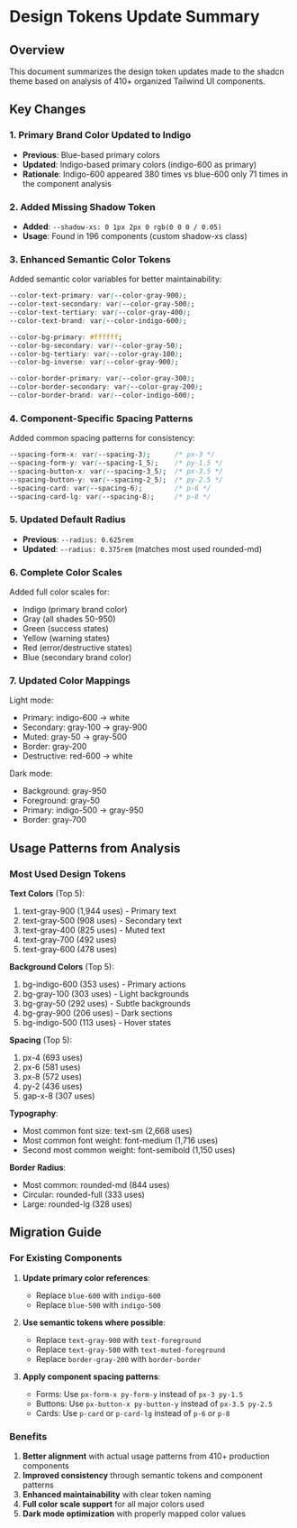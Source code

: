 # Design Tokens Update Summary

## Overview
This document summarizes the design token updates made to the shadcn theme based on analysis of 410+ organized Tailwind UI components.

## Key Changes

### 1. Primary Brand Color Updated to Indigo
- **Previous**: Blue-based primary colors
- **Updated**: Indigo-based primary colors (indigo-600 as primary)
- **Rationale**: Indigo-600 appeared 380 times vs blue-600 only 71 times in the component analysis

### 2. Added Missing Shadow Token
- **Added**: `--shadow-xs: 0 1px 2px 0 rgb(0 0 0 / 0.05)`
- **Usage**: Found in 196 components (custom shadow-xs class)

### 3. Enhanced Semantic Color Tokens
Added semantic color variables for better maintainability:
```css
--color-text-primary: var(--color-gray-900);
--color-text-secondary: var(--color-gray-500);
--color-text-tertiary: var(--color-gray-400);
--color-text-brand: var(--color-indigo-600);

--color-bg-primary: #ffffff;
--color-bg-secondary: var(--color-gray-50);
--color-bg-tertiary: var(--color-gray-100);
--color-bg-inverse: var(--color-gray-900);

--color-border-primary: var(--color-gray-300);
--color-border-secondary: var(--color-gray-200);
--color-border-brand: var(--color-indigo-600);
```

### 4. Component-Specific Spacing Patterns
Added common spacing patterns for consistency:
```css
--spacing-form-x: var(--spacing-3);      /* px-3 */
--spacing-form-y: var(--spacing-1_5);    /* py-1.5 */
--spacing-button-x: var(--spacing-3_5);  /* px-3.5 */
--spacing-button-y: var(--spacing-2_5);  /* py-2.5 */
--spacing-card: var(--spacing-6);        /* p-6 */
--spacing-card-lg: var(--spacing-8);     /* p-8 */
```

### 5. Updated Default Radius
- **Previous**: `--radius: 0.625rem`
- **Updated**: `--radius: 0.375rem` (matches most used rounded-md)

### 6. Complete Color Scales
Added full color scales for:
- Indigo (primary brand color)
- Gray (all shades 50-950)
- Green (success states)
- Yellow (warning states)
- Red (error/destructive states)
- Blue (secondary brand color)

### 7. Updated Color Mappings
Light mode:
- Primary: indigo-600 → white
- Secondary: gray-100 → gray-900
- Muted: gray-50 → gray-500
- Border: gray-200
- Destructive: red-600 → white

Dark mode:
- Background: gray-950
- Foreground: gray-50
- Primary: indigo-500 → gray-950
- Border: gray-700

## Usage Patterns from Analysis

### Most Used Design Tokens

**Text Colors** (Top 5):
1. text-gray-900 (1,944 uses) - Primary text
2. text-gray-500 (908 uses) - Secondary text
3. text-gray-400 (825 uses) - Muted text
4. text-gray-700 (492 uses)
5. text-gray-600 (478 uses)

**Background Colors** (Top 5):
1. bg-indigo-600 (353 uses) - Primary actions
2. bg-gray-100 (303 uses) - Light backgrounds
3. bg-gray-50 (292 uses) - Subtle backgrounds
4. bg-gray-900 (206 uses) - Dark sections
5. bg-indigo-500 (113 uses) - Hover states

**Spacing** (Top 5):
1. px-4 (693 uses)
2. px-6 (581 uses)
3. px-8 (572 uses)
4. py-2 (436 uses)
5. gap-x-8 (307 uses)

**Typography**:
- Most common font size: text-sm (2,668 uses)
- Most common font weight: font-medium (1,716 uses)
- Second most common weight: font-semibold (1,150 uses)

**Border Radius**:
- Most common: rounded-md (844 uses)
- Circular: rounded-full (333 uses)
- Large: rounded-lg (328 uses)

## Migration Guide

### For Existing Components

1. **Update primary color references**:
   - Replace `blue-600` with `indigo-600`
   - Replace `blue-500` with `indigo-500`

2. **Use semantic tokens where possible**:
   - Replace `text-gray-900` with `text-foreground`
   - Replace `text-gray-500` with `text-muted-foreground`
   - Replace `border-gray-200` with `border-border`

3. **Apply component spacing patterns**:
   - Forms: Use `px-form-x py-form-y` instead of `px-3 py-1.5`
   - Buttons: Use `px-button-x py-button-y` instead of `px-3.5 py-2.5`
   - Cards: Use `p-card` or `p-card-lg` instead of `p-6` or `p-8`

### Benefits

1. **Better alignment** with actual usage patterns from 410+ production components
2. **Improved consistency** through semantic tokens and component patterns
3. **Enhanced maintainability** with clear token naming
4. **Full color scale support** for all major colors used
5. **Dark mode optimization** with properly mapped color values